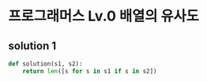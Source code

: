 # 프로그래머스 Lv.0 배열의 유사도

## solution 1

```python
def solution(s1, s2):
    return len([s for s in s1 if s in s2])
```